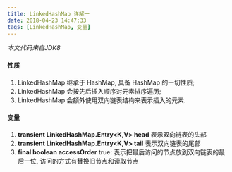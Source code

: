 ```yaml
---
title: LinkedHashMap 详解一
date: 2018-04-23 14:47:33
tags: [LinkedHashMap, 变量]
---
```


*本文代码来自JDK8*

#### 性质
1. LinkedHashMap 继承于 HashMap, 具备 HashMap 的一切性质;
2. LinkedHashMap 会按先后插入顺序对元素排序遍历;
3. LinkedHashMap 会额外使用双向链表结构来表示插入的元素.

#### 变量
1. **transient LinkedHashMap.Entry<K,V> head**
表示双向链表的头部
2. **transient LinkedHashMap.Entry<K,V> tail**
表示双向链表的尾部
3. **final boolean accessOrder**
true: 表示把最后访问的节点放到双向链表的最后一位, 访问的方式有替换旧节点和读取节点